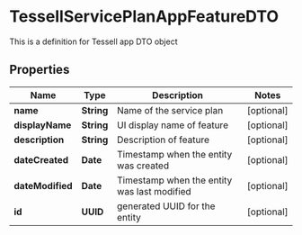 

# TessellServicePlanAppFeatureDTO

This is a definition for Tessell app DTO object

## Properties

Name | Type | Description | Notes
------------ | ------------- | ------------- | -------------
**name** | **String** | Name of the service plan |  [optional]
**displayName** | **String** | UI display name of feature |  [optional]
**description** | **String** | Description of feature |  [optional]
**dateCreated** | **Date** | Timestamp when the entity was created |  [optional]
**dateModified** | **Date** | Timestamp when the entity was last modified |  [optional]
**id** | **UUID** | generated UUID for the entity |  [optional]




